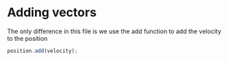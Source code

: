 # Adding vectors
The only difference in this file is we use the add function to add the velocity to the position
```js
position.add(velocity);
```
